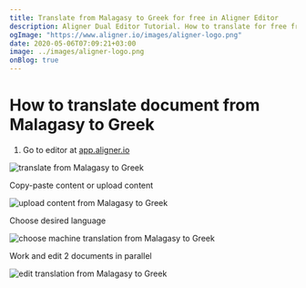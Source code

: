 ```yaml
---
title: Translate from Malagasy to Greek for free in Aligner Editor
description: Aligner Dual Editor Tutorial. How to translate for free from Malagasy to Greek. Aligner is multilingual document management platform. 
ogImage: "https://www.aligner.io/images/aligner-logo.png"
date: 2020-05-06T07:09:21+03:00
image: ../images/aligner-logo.png
onBlog: true
---
```


# How to translate document from Malagasy to Greek

1. Go to editor at [app.aligner.io](https://app.aligner.io "Aligner App web page")

![translate from Malagasy to Greek](../aligner-blank-editor.png "translate from Malagasy to Greek")

Copy-paste content or upload content

![upload content from Malagasy to Greek](../aligner-uploaded-document.png "upload content from Malagasy to Greek")

Choose desired language

![choose machine translation from Malagasy to Greek](../aligner-language-dropdown.png "choose machine translation from Malagasy to Greek")

Work and edit 2 documents in parallel

![edit translation from Malagasy to Greek](../aligner-double-sitded-editor.png "edit translation from Malagasy to Greek")

